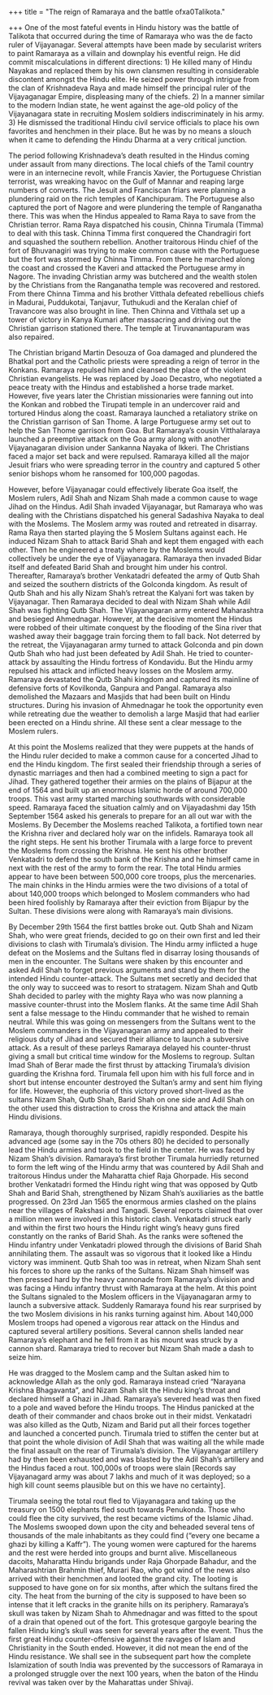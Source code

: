 +++
title = "The reign of Ramaraya and the battle ofxa0Talikota."

+++
One of the most fateful events in Hindu history was the battle of
Talikota that occurred during the time of Ramaraya who was the de facto
ruler of Vijayanagar. Several attempts have been made by secularist
writers to paint Ramaraya as a villain and downplay his eventful reign.
He did commit miscalculations in different directions: 1) He killed many
of Hindu Nayakas and replaced them by his own clansmen resulting in
considerable discontent amongst the Hindu elite. He seized power through
intrigue from the clan of Krishnadeva Raya and made himself the
principal ruler of the Vijayaganagar Empire, displeasing many of the
chiefs. 2) In a manner similar to the modern Indian state, he went
against the age-old policy of the Vijayanagara state in recruiting
Moslem soldiers indiscriminately in his army. 3) He dismissed the
traditional Hindu civil service officials to place his own favorites and
henchmen in their place. But he was by no means a slouch when it came to
defending the Hindu Dharma at a very critical junction.

The period following Krishnadeva’s death resulted in the Hindus coming
under assault from many directions. The local chiefs of the Tamil
country were in an internecine revolt, while Francis Xavier, the
Portuguese Christian terrorist, was wreaking havoc on the Gulf of Mannar
and reaping large numbers of converts. The Jesuit and Franciscan friars
were planning a plundering raid on the rich temples of Kanchipuram. The
Portuguese also captured the port of Nagore and were plundering the
temple of Ranganatha there. This was when the Hindus appealed to Rama
Raya to save from the Christian terror. Rama Raya dispatched his cousin,
Chinna Tirumala (Timma) to deal with this task. Chinna Timma first
conquered the Chandragiri fort and squashed the southern rebellion.
Another traitorous Hindu chief of the fort of Bhuvanagiri was trying to
make common cause with the Portuguese but the fort was stormed by Chinna
Timma. From there he marched along the coast and crossed the Kaveri and
attacked the Portuguese army in Nagore. The invading Christian army was
butchered and the wealth stolen by the Christians from the Ranganatha
temple was recovered and restored. From there Chinna Timma and his
brother Vitthala defeated rebellious chiefs in Madurai, Puddukotai,
Tanjavur, Tuthukudi and the Keralan chief of Travancore was also brought
in line. Then Chinna and Vitthala set up a tower of victory in Kanya
Kumari after massacring and driving out the Christian garrison stationed
there. The temple at Tiruvanantapuram was also repaired.

The Christian brigand Martin Desouza of Goa damaged and plundered the
Bhatkal port and the Catholic priests were spreading a reign of terror
in the Konkans. Ramaraya repulsed him and cleansed the place of the
violent Christian evangelists. He was replaced by Joao Decastro, who
negotiated a peace treaty with the Hindus and established a horse trade
market. However, five years later the Christian missionaries were
fanning out into the Konkan and robbed the Tirupati temple in an
undercover raid and tortured Hindus along the coast. Ramaraya launched a
retaliatory strike on the Christian garrison of San Thome. A large
Portuguese army set out to help the San Thome garrison from Goa. But
Ramaraya’s cousin Vitthalaraya launched a preemptive attack on the Goa
army along with another Vijayanagaran division under Sankanna Nayaka of
Ikkeri. The Christians faced a major set back and were repulsed.
Ramaraya killed all the major Jesuit friars who were spreading terror in
the country and captured 5 other senior bishops whom he ransomed for
100,000 pagodas.

However, before Vijayanagar could effectively liberate Goa itself, the
Moslem rulers, Adil Shah and Nizam Shah made a common cause to wage
Jihad on the Hindus. Adil Shah invaded Vijayanagar, but Ramaraya who was
dealing with the Christians dispatched his general Sadashiva Nayaka to
deal with the Moslems. The Moslem army was routed and retreated in
disarray. Rama Raya then started playing the 5 Moslem Sultans against
each. He induced Nizam Shah to attack Barid Shah and kept them engaged
with each other. Then he engineered a treaty where by the Moslems would
collectively be under the eye of Vijayanagara. Ramaraya then invaded
Bidar itself and defeated Barid Shah and brought him under his control.
Thereafter, Ramaraya’s brother Venkatadri defeated the army of Qutb Shah
and seized the southern districts of the Golconda kingdom. As result of
Qutb Shah and his ally Nizam Shah’s retreat the Kalyani fort was taken
by Vijayanagar. Then Ramaraya decided to deal with Nizam Shah while Adil
Shah was fighting Qutb Shah. The Vijayanagaran army entered Maharashtra
and besieged Ahmednagar. However, at the decisive moment the Hindus were
robbed of their ultimate conquest by the flooding of the Sina river that
washed away their baggage train forcing them to fall back. Not deterred
by the retreat, the Vijayanagaran army turned to attack Golconda and pin
down Qutb Shah who had just been defeated by Adil Shah. He tried to
counter-attack by assaulting the Hindu fortress of Kondavidu. But the
Hindu army repulsed his attack and inflicted heavy losses on the Moslem
army. Ramaraya devastated the Qutb Shahi kingdom and captured its
mainline of defensive forts of Kovilkonda, Ganpura and Pangal. Ramaraya
also demolished the Mazaars and Masjids that had been built on Hindu
structures. During his invasion of Ahmednagar he took the opportunity
even while retreating due the weather to demolish a large Masjid that
had earlier been erected on a Hindu shrine. All these sent a clear
message to the Moslem rulers.

At this point the Moslems realized that they were puppets at the hands
of the Hindu ruler decided to make a common cause for a concerted Jihad
to end the Hindu kingdom. The first sealed their friendship through a
series of dynastic marriages and then had a combined meeting to sign a
pact for Jihad. They gathered together their armies on the plains of
Bijapur at the end of 1564 and built up an enormous Islamic horde of
around 700,000 troops. This vast army started marching southwards with
considerable speed. Ramaraya faced the situation calmly and on
Vijayadashmi day 15th September 1564 asked his generals to prepare for
an all out war with the Moslems. By December the Moslems reached
Talikota, a fortified town near the Krishna river and declared holy war
on the infidels. Ramaraya took all the right steps. He sent his brother
Tirumala with a large force to prevent the Moslems from crossing the
Krishna. He sent his other brother Venkatadri to defend the south bank
of the Krishna and he himself came in next with the rest of the army to
form the rear. The total Hindu armies appear to have been between
500,000 core troops, plus the mercenaries. The main chinks in the Hindu
armies were the two divisions of a total of about 140,000 troops which
belonged to Moslem commanders who had been hired foolishly by Ramaraya
after their eviction from Bijapur by the Sultan. These divisions were
along with Ramaraya’s main divisions.

By December 29th 1564 the first battles broke out. Qutb Shah and Nizam
Shah, who were great friends, decided to go on their own first and led
their divisions to clash with Tirumala’s division. The Hindu army
inflicted a huge defeat on the Moslems and the Sultans fled in disarray
losing thousands of men in the encounter. The Sultans were shaken by
this encounter and asked Adil Shah to forget previous arguments and
stand by them for the intended Hindu counter-attack. The Sultans met
secretly and decided that the only way to succeed was to resort to
stratagem. Nizam Shah and Qutb Shah decided to parley with the mighty
Raya who was now planning a massive counter-thrust into the Moslem
flanks. At the same time Adil Shah sent a false message to the Hindu
commander that he wished to remain neutral. While this was going on
messengers from the Sultans went to the Moslem commanders in the
Vijayanagaran army and appealed to their religious duty of Jihad and
secured their alliance to launch a subversive attack. As a result of
these parleys Ramaraya delayed his counter-thrust giving a small but
critical time window for the Moslems to regroup. Sultan Imad Shah of
Berar made the first thrust by attacking Tirumala’s division guarding
the Krishna ford. Tirumala fell upon him with his full force and in
short but intense encounter destroyed the Sultan’s army and sent him
flying for life. However, the euphoria of this victory proved
short-lived as the sultans Nizam Shah, Qutb Shah, Barid Shah on one side
and Adil Shah on the other used this distraction to cross the Krishna
and attack the main Hindu divisions.

Ramaraya, though thoroughly surprised, rapidly responded. Despite his
advanced age (some say in the 70s others 80) he decided to personally
lead the Hindu armies and took to the field in the center. He was faced
by Nizam Shah’s division. Ramaraya’s first brother Tirumala hurriedly
returned to form the left wing of the Hindu army that was countered by
Adil Shah and traitorous Hindus under the Maharatta chief Raja Ghorpade.
His second brother Venkatadri formed the Hindu right wing that was
opposed by Qutb Shah and Barid Shah, strengthened by Nizam Shah’s
auxiliaries as the battle progressed. On 23rd Jan 1565 the enormous
armies clashed on the plains near the villages of Rakshasi and Tangadi.
Several reports claimed that over a million men were involved in this
historic clash. Venkatadri struck early and within the first two hours
the Hindu right wing’s heavy guns fired constantly on the ranks of Barid
Shah. As the ranks were softened the Hindu infantry under Venkatadri
plowed through the divisions of Barid Shah annihilating them. The
assault was so vigorous that it looked like a Hindu victory was
imminent. Qutb Shah too was in retreat, when Nizam Shah sent his forces
to shore up the ranks of the Sultans. Nizam Shah himself was then
pressed hard by the heavy cannonade from Ramaraya’s division and was
facing a Hindu infantry thrust with Ramaraya at the helm. At this point
the Sultans signaled to the Moslem officers in the Vijayanagaran army to
launch a subversive attack. Suddenly Ramaraya found his rear surprised
by the two Moslem divisions in his ranks turning against him. About
140,000 Moslem troops had opened a vigorous rear attack on the Hindus
and captured several artillery positions. Several cannon shells landed
near Ramaraya’s elephant and he fell from it as his mount was struck by
a cannon shard. Ramaraya tried to recover but Nizam Shah made a dash to
seize him.

He was dragged to the Moslem camp and the Sultan asked him to
acknowledge Allah as the only god. Ramaraya instead cried “Narayana
Krishna Bhagavanta”, and Nizam Shah slit the Hindu king’s throat and
declared himself a Ghazi in Jihad. Ramaraya’s severed head was then
fixed to a pole and waved before the Hindu troops. The Hindus panicked
at the death of their commander and chaos broke out in their midst.
Venkatadri was also killed as the Qutb, Nizam and Barid put all their
forces together and launched a concerted punch. Tirumala tried to
stiffen the center but at that point the whole division of Adil Shah
that was waiting all the while made the final assault on the rear of
Tirumala’s division. The Vijayanagar artillery had by then been
exhausted and was blasted by the Adil Shah’s artillery and the Hindus
faced a rout. 100,000s of troops were slain \[Records say Vijayanagard
army was about 7 lakhs and much of it was deployed; so a high kill count
seems plausible but on this we have no certainty\].

Tirumala seeing the total rout fled to Vijayanagara and taking up the
treasury on 1500 elephants fled south towards Penukonda. Those who could
flee the city survived, the rest became victims of the Islamic Jihad.
The Moslems swooped down upon the city and beheaded several tens of
thousands of the male inhabitants as they could find (“every one became
a ghazi by killing a Kaffr”). The young women were captured for the
harems and the rest were herded into groups and burnt alive.
Miscellaneous dacoits, Maharatta Hindu brigands under Raja Ghorpade
Bahadur, and the Maharashtrian Brahmin thief, Murari Rao, who got wind
of the news also arrived with their henchmen and looted the grand city.
The looting is supposed to have gone on for six months, after which the
sultans fired the city. The heat from the burning of the city is
supposed to have been so intense that it left cracks in the granite
hills on its periphery. Ramaraya’s skull was taken by Nizam Shah to
Ahmednagar and was fitted to the spout of a drain that opened out of the
fort. This grotesque gargoyle bearing the fallen Hindu king’s skull was
seen for several years after the event. Thus the first great Hindu
counter-offensive against the ravages of Islam and Christianity in the
South ended. However, it did not mean the end of the Hindu resistance.
We shall see in the subsequent part how the complete Islamization of
south India was prevented by the successors of Ramaraya in a prolonged
struggle over the next 100 years, when the baton of the Hindu revival
was taken over by the Maharattas under Shivaji.
